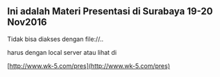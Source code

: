 ## Ini adalah Materi Presentasi di Surabaya 19-20 Nov2016

Tidak bisa diakses dengan  file://..

harus dengan local server atau lihat di 

[http://www.wk-5.com/pres](http://www.wk-5.com/pres)
